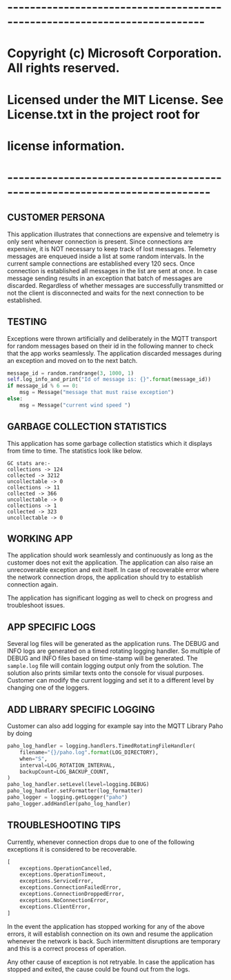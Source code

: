 # -------------------------------------------------------------------------
# Copyright (c) Microsoft Corporation. All rights reserved.
# Licensed under the MIT License. See License.txt in the project root for
# license information.
# --------------------------------------------------------------------------

## CUSTOMER PERSONA
This application illustrates that connections are expensive and telemetry is only sent whenever connection is present.
Since connections are expensive, it is NOT necessary to keep track of lost messages. Telemetry messages are enqueued 
inside a list at some random intervals. In the current sample connections are established every 120 secs. 
Once connection is established all messages in the list are sent at once. In case message sending 
results in an exception that batch of messages are discarded. Regardless of whether messages are successfully 
transmitted or not the client is disconnected and waits for the next connection to be established.

## TESTING
Exceptions were thrown artificially and deliberately in the MQTT transport for random messages based on their id 
in the following manner to check that the app works seamlessly. The application discarded messages during an exception 
and moved on to the next batch.

```python
message_id = random.randrange(3, 1000, 1)
self.log_info_and_print("Id of message is: {}".format(message_id))
if message_id % 6 == 0:
    msg = Message("message that must raise exception")
else:
    msg = Message("current wind speed ")
```

## GARBAGE COLLECTION STATISTICS
This application has some garbage collection statistics which it displays from time to time. 
The statistics look like below.

```commandline
GC stats are:-
collections -> 124
collected -> 3212
uncollectable -> 0
collections -> 11
collected -> 366
uncollectable -> 0
collections -> 1
collected -> 323
uncollectable -> 0
```
## WORKING APP

The application should work seamlessly and continuously as long as the customer does not exit the application. 
The application can also raise an unrecoverable exception and exit itself. 
In case of recoverable error where the network connection drops, the application should try to establish connection again.

The application has significant logging as well to check on progress and troubleshoot issues. 

## APP SPECIFIC LOGS

Several log files will be generated as the application runs. The DEBUG and INFO logs are generated 
on a timed rotating logging handler. So multiple of DEBUG and INFO files based on time-stamp will be generated. 
The `sample.log` file will contain logging output only from the solution. The solution also prints similar texts onto the console for visual purposes.
Customer can modify the current logging and set it to a different level by changing one of the loggers.

## ADD LIBRARY SPECIFIC LOGGING

Customer can also add logging for example say into the MQTT Library Paho by doing 
```python
paho_log_handler = logging.handlers.TimedRotatingFileHandler(
    filename="{}/paho.log".format(LOG_DIRECTORY),
    when="S",
    interval=LOG_ROTATION_INTERVAL,
    backupCount=LOG_BACKUP_COUNT,
)
paho_log_handler.setLevel(level=logging.DEBUG)
paho_log_handler.setFormatter(log_formatter)
paho_logger = logging.getLogger("paho")
paho_logger.addHandler(paho_log_handler)
```

## TROUBLESHOOTING TIPS
Currently, whenever connection drops due to one of the following exceptions it is considered to be recoverable.
```python
[
    exceptions.OperationCancelled,
    exceptions.OperationTimeout,
    exceptions.ServiceError,
    exceptions.ConnectionFailedError,
    exceptions.ConnectionDroppedError,
    exceptions.NoConnectionError,
    exceptions.ClientError,
]
```
In the event the application has stopped working for any of the above errors, 
it will establish connection on its own and resume the application whenever the network is back.
Such intermittent disruptions are temporary and this is a correct process of operation.

Any other cause of exception is not retryable. In case the application has stopped and exited,
the cause could be found out from the logs. 



